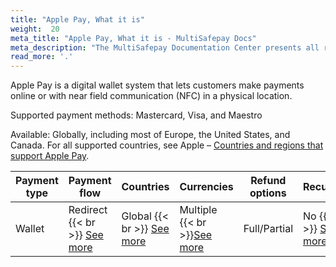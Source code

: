 ```yaml
---
title: "Apple Pay, What it is"
weight:  20
meta_title: "Apple Pay, What it is - MultiSafepay Docs"
meta_description: "The MultiSafepay Documentation Center presents all relevant information about our Plugins and API. You can also find support pages for payment methods, tools and general questions as well as the contact details of our Support and Integration Teams."
read_more: '.'
---
```


Apple Pay is a digital wallet system that lets customers make payments online or with near field communication (NFC) in a physical location. 

Supported payment methods: Mastercard, Visa, and Maestro

Available: Globally, including most of Europe, the United States, and Canada. For all supported countries, see Apple&nbsp;–&nbsp;[Countries and regions that support Apple Pay](https://support.apple.com/en-us/HT207957).

| Payment type   | Payment flow     | Countries | Currencies | Refund options  | Recurring   | Chargebacks   |
|----------------|-------------------|-----------|------------|------------------|------------|---------------|
|Wallet|Redirect {{< br >}} [See more](https://docs.multisafepay.com/faq/api/difference-between-direct-and-redirect) |Global {{< br >}} [See more](https://support.apple.com/en-us/HT207957)| Multiple {{< br >}}[See more](https://support.apple.com/en-us/HT207957)|Full/Partial|No {{< br >}} [See more](https://docs.multisafepay.com/tools/recurring-payments)|Yes {{< br >}} [See more](https://docs.multisafepay.com/faq/chargebacks)|